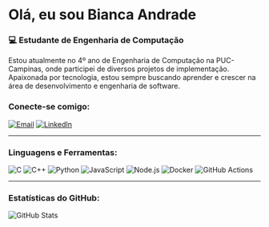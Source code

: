 # Olá, eu sou Bianca Andrade

### 💻 Estudante de Engenharia de Computação
Estou atualmente no 4º ano de Engenharia de Computação na PUC-Campinas, onde participei de diversos projetos de implementação. Apaixonada por tecnologia, estou sempre buscando aprender e crescer na área de desenvolvimento e engenharia de software.

### Conecte-se comigo:

[![Email](https://img.shields.io/badge/Email-D14836?style=for-the-badge&logo=gmail&logoColor=white)](mailto:bincaaandrade46@gmail.com)
[![LinkedIn](https://img.shields.io/badge/LinkedIn-%230077B5.svg?style=for-the-badge&logo=linkedin&logoColor=white)](https://www.linkedin.com/in/bianca-aparecida-andrade-b15591267/)

---

### Linguagens e Ferramentas:
![C](https://img.shields.io/badge/C-%2300599C.svg?style=for-the-badge&logo=c&logoColor=white)
![C++](https://img.shields.io/badge/C%2B%2B-%2300599C.svg?style=for-the-badge&logo=c%2B%2B&logoColor=white)
![Python](https://img.shields.io/badge/Python-3670A0?style=for-the-badge&logo=python&logoColor=ffdd54)
![JavaScript](https://img.shields.io/badge/JavaScript-%23323330.svg?style=for-the-badge&logo=javascript&logoColor=%23F7DF1E)
![Node.js](https://img.shields.io/badge/Node.js-43853D?style=for-the-badge&logo=node-dot-js&logoColor=white)
![Docker](https://img.shields.io/badge/Docker-%230db7ed.svg?style=for-the-badge&logo=docker&logoColor=white)
![GitHub Actions](https://img.shields.io/badge/GitHub%20Actions-%232671E5.svg?style=for-the-badge&logo=githubactions&logoColor=white)

---

### Estatísticas do GitHub:
![GitHub Stats](https://github-readme-stats.vercel.app/api?username=AndradeBia&show_icons=true&theme=radical)
